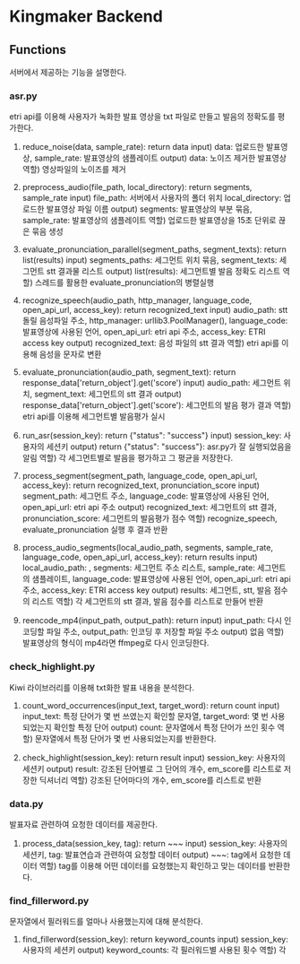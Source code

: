 # Kingmaker Backend

## Functions
서버에서 제공하는 기능을 설명한다.

### asr.py
etri api를 이용해 사용자가 녹화한 발표 영상을 txt 파일로 만들고 발음의 정확도를 평가한다.

1. reduce_noise(data, sample_rate): return data
input) data: 업로드한 발표영상, sample_rate: 발표영상의 샘플레이트
output) data: 노이즈 제거한 발표영상
역할) 영상파일의 노이즈를 제거

2. preprocess_audio(file_path, local_directory): return segments, sample_rate
input) file_path: 서버에서 사용자의 폴더 위치 local_directory: 업로드한 발표영상 파일 이름
output) segments: 발표영상의 부분 묶음, sample_rate: 발표영상의 샘플레이트
역할) 업로드한 발표영상을 15초 단위로 끊은 묶음 생성

3. evaluate_pronunciation_parallel(segment_paths, segment_texts): return list(results)
input) segments_paths: 세그먼트 위치 묶음, segment_texts: 세그먼트 stt 결과물 리스트
output) list(results): 세그먼트별 발음 정확도 리스트
역할) 스레드를 활용한 evaluate_pronunciation의 병렬실행

4. recognize_speech(audio_path, http_manager, language_code, open_api_url, access_key): return recognized_text
input) audio_path: stt 돌릴 음성파일 주소, http_manager: urllib3.PoolManager(), language_code: 발표영상에 사용된 언어, open_api_url: etri api 주소, access_key: ETRI access key
output) recognized_text: 음성 파일의 stt 결과
역할) etri api를 이용해 음성을 문자로 변환

5. evaluate_pronunciation(audio_path, segment_text): return response_data['return_object'].get('score')
input) audio_path: 세그먼트 위치, segment_text: 세그먼트의 stt 결과
output) response_data['return_object'].get('score'): 세그먼트의 발음 평가 결과
역할) etri api를 이용해 세그먼트별 발음평가 실시

6. run_asr(session_key): return {"status": "success"}
input) session_key: 사용자의 세션키
output) return {"status": "success"}: asr.py가 잘 실행되었음을 알림
역할) 각 세그먼트별로 발음을 평가하고 그 평균을 저장한다.

7. process_segment(segment_path, language_code, open_api_url, access_key): return recognized_text, pronunciation_score
input) segment_path: 세그먼트 주소, language_code: 발표영상에 사용된 언어, open_api_url: etri api 주소
output) recognized_text: 세그먼트의 stt 결과, pronunciation_score: 세그먼트의 발음평가 점수
역할) recognize_speech, evaluate_pronunciation 실행 후 결과 반환

8. process_audio_segments(local_audio_path, segments, sample_rate, language_code, open_api_url, access_key): return results
input) local_audio_path: , segments: 세그먼트 주소 리스트, sample_rate: 세그먼트의 샘플레이트, language_code: 발표영상에 사용된 언어, open_api_url: etri api 주소, access_key: ETRI access key
output) results: 세그먼트, stt, 발음 점수의 리스트
역할) 각 세그먼트의 stt 결과, 발음 점수를 리스트로 만들어 반환

9. reencode_mp4(input_path, output_path): return
input) input_path: 다시 인코딩할 파일 주소, output_path: 인코딩 후 저장할 파일 주소
output) 없음
역할) 발표영상의 형식이 mp4라면 ffmpeg로 다시 인코딩한다.

### check_highlight.py
Kiwi 라이브러리를 이용해 txt화한 발표 내용을 분석한다.

1. count_word_occurrences(input_text, target_word): return count
input) input_text: 특정 단어가 몇 번 쓰였는지 확인할 문자열, target_word: 몇 번 사용되었는지 확인할 특정 단어
output) count: 문자열에서 특정 단어가 쓰인 횟수
역할) 문자열에서 특정 단어가 몇 번 사용되었는지를 반환한다.

2. check_highlight(session_key): return result
input) session_key: 사용자의 세션키
output) result: 강조된 단어별로 그 단어의 개수, em_score를 리스트로 저장한 딕셔너리
역할) 강조된 단어마다의 개수, em_score를 리스트로 반환

### data.py
발표자료 관련하여 요청한 데이터를 제공한다.

1. process_data(session_key, tag): return ~~~
input) session_key: 사용자의 세션키, tag: 발표연습과 관련하여 요청할 데이터
output) ~~~: tag에서 요청한 데이터
역할) tag를 이용해 어떤 데이터를 요청했는지 확인하고 맞는 데이터를 반환한다.

### find_fillerword.py
문자열에서 필러워드를 얼마나 사용했는지에 대해 분석한다.

1. find_fillerword(session_key): return keyword_counts
input) session_key: 사용자의 세션키
output) keyword_counts: 각 필러워드별 사용된 횟수
역할) 각 